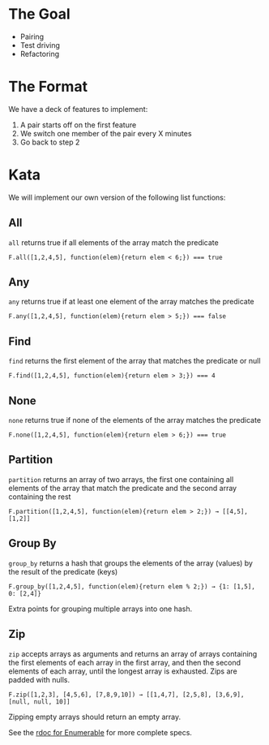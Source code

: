 # The Goal

- Pairing
- Test driving
- Refactoring

# The Format

We have a deck of features to implement:

1. A pair starts off on the first feature
2. We switch one member of the pair every X minutes
3. Go back to step 2

# Kata

We will implement our own version of the following list functions:

## All
`all` returns true if all elements of the array match the predicate

    F.all([1,2,4,5], function(elem){return elem < 6;}) === true

## Any
`any` returns true if at least one element of the array matches the predicate

    F.any([1,2,4,5], function(elem){return elem > 5;}) === false

## Find
`find` returns the first element of the array that matches the predicate or null

    F.find([1,2,4,5], function(elem){return elem > 3;}) === 4

## None
`none` returns true if none of the elements of the array matches the predicate

    F.none([1,2,4,5], function(elem){return elem > 6;}) === true
    
## Partition
`partition` returns an array of two arrays, the first one containing all elements of the array that match the predicate and the second array containing the rest

    F.partition([1,2,4,5], function(elem){return elem > 2;}) → [[4,5], [1,2]]

## Group By
`group_by` returns a hash that groups the elements of the array (values) by the result of the predicate (keys)

    F.group_by([1,2,4,5], function(elem){return elem % 2;}) → {1: [1,5], 0: [2,4]}

Extra points for grouping multiple arrays into one hash.

## Zip
`zip` accepts arrays as arguments and returns an array of arrays containing the first elements of each array in the first array, and then the second elements of each array, until the longest array is exhausted. Zips are padded with nulls.

    F.zip([1,2,3], [4,5,6], [7,8,9,10]) → [[1,4,7], [2,5,8], [3,6,9], [null, null, 10]]

Zipping empty arrays should return an empty array.

See the [rdoc for Enumerable](http://www.ruby-doc.org/core-2.1.0/Enumerable.html) for more complete specs.
